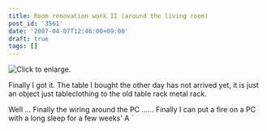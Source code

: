 ```yaml
---
title: Room renovation work II (around the living room)
post_id: '3561'
date: '2007-04-07T12:46:00+09:00'
draft: true
tags: []
---
```


![Click to enlarge.](https://danmaq.com/image/mixi/2007/396876730_136_s.jpg)

Finally I got it. The table I bought the other day has not arrived yet, it is just an object just tableclothing to the old table rack metal rack.

Well ... Finally the wiring around the PC ...... Finally I can put a fire on a PC with a long sleep for a few weeks' A `
